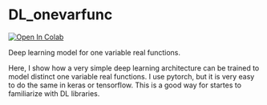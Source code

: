 # DL_onevarfunc

<a target="_blank" href="https://colab.research.google.com/github/https://colab.research.google.com/drive/1lsDM9i9uyRtw4xxyBi55qUWWYnAZi8Qx?usp=sharing">
  <img src="https://colab.research.google.com/assets/colab-badge.svg" alt="Open In Colab"/>
</a>

Deep learning model for one variable real functions.

Here, I show how a very simple deep learning architecture can be trained to model distinct one variable real functions. I use pytorch, but it is very easy to do the same in keras or tensorflow. This is a good way for startes to familiarize with DL libraries. 


